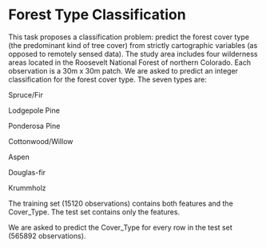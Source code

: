 # Forest Type Classification

This task proposes a classification problem: predict the forest cover type (the predominant kind of tree cover) from strictly cartographic variables (as opposed to remotely sensed data). The study area includes four wilderness areas located in the Roosevelt National Forest of northern Colorado. Each observation is a 30m x 30m patch. We are asked to predict an integer classification for the forest cover type. The seven types are:

Spruce/Fir

Lodgepole Pine

Ponderosa Pine

Cottonwood/Willow

Aspen

Douglas-fir

Krummholz 

The training set (15120 observations) contains both features and the Cover_Type. The test set contains only the features.

We are asked to predict the Cover_Type for every row in the test set (565892 observations).
